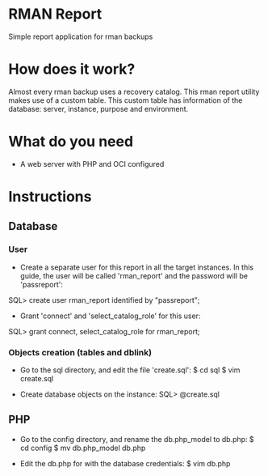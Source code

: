 # RMAN Report

Simple report application for rman backups


# How does it work?

Almost every rman backup uses a recovery catalog.
This rman report utility makes use of a custom table. 
This custom table has information of the database: server, instance, purpose and environment.

# What do you need
* A web server with PHP and OCI configured

# Instructions

## Database

### User

* Create a separate user for this report in all the target instances. 
In this guide, the user will be called 'rman_report' and the password will 
be 'passreport':

SQL> create user rman_report identified by "passreport";

* Grant 'connect' and 'select_catalog_role' for this user:

SQL> grant connect, select_catalog_role for rman_report;

### Objects creation (tables and dblink)

* Go to the sql directory, and edit the file 'create.sql':
$ cd sql
$ vim create.sql

* Create database objects on the instance:
SQL> @create.sql

## PHP

- Go to the config directory, and rename the db.php_model to db.php:
$ cd config
$ mv db.php_model db.php

- Edit the db.php for with the database credentials:
$ vim db.php 



